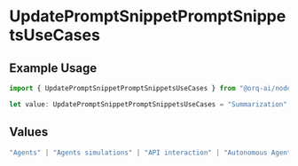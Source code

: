 # UpdatePromptSnippetPromptSnippetsUseCases

## Example Usage

```typescript
import { UpdatePromptSnippetPromptSnippetsUseCases } from "@orq-ai/node/models/operations";

let value: UpdatePromptSnippetPromptSnippetsUseCases = "Summarization";
```

## Values

```typescript
"Agents" | "Agents simulations" | "API interaction" | "Autonomous Agents" | "Chatbots" | "Classification" | "Code understanding" | "Code writing" | "Documents QA" | "Conversation" | "Extraction" | "Multi-modal" | "Self-checking" | "SQL" | "Summarization" | "Tagging"
```